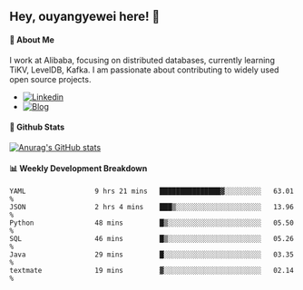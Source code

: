 ## Hey, ouyangyewei here! :wave:

#### :rocket: About Me
I work at Alibaba, focusing on distributed databases, currently learning TiKV, LevelDB, Kafka. I am passionate about contributing to widely used open source projects.

- [![Linkedin](https://img.shields.io/badge/LinkedIn-ouyangyewei-blue)](https://www.linkedin.com/in/ouyangyewei/)
- [![Blog](https://img.shields.io/badge/Blog-yeweiouyang-orange)](https://blog.csdn.net/yeweiouyang)

#### :star2: Github Stats
[![Anurag's GitHub stats](https://github-readme-stats.vercel.app/api?username=ouyangyewei&show_icons=true&cache_seconds=3600&theme=tokyonight)](https://github.com/anuraghazra/github-readme-stats)

#### :bar_chart: Weekly Development Breakdown
<!--START_SECTION:waka-->

```text
YAML                 9 hrs 21 mins   ███████████████▓░░░░░░░░░   63.01 %
JSON                 2 hrs 4 mins    ███▒░░░░░░░░░░░░░░░░░░░░░   13.96 %
Python               48 mins         █▒░░░░░░░░░░░░░░░░░░░░░░░   05.50 %
SQL                  46 mins         █▒░░░░░░░░░░░░░░░░░░░░░░░   05.26 %
Java                 29 mins         █░░░░░░░░░░░░░░░░░░░░░░░░   03.35 %
textmate             19 mins         ▓░░░░░░░░░░░░░░░░░░░░░░░░   02.14 %
```

<!--END_SECTION:waka-->
